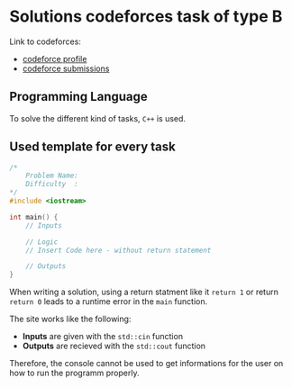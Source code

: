 # Solutions codeforces task of type B

Link to codeforces:
- [codeforce profile](https://codeforces.com/profile/LC-ujr)
- [codeforce submissions](https://codeforces.com/submissions/LC-ujr)

## Programming Language

To solve the different kind of tasks, `C++` is used.

## Used template for every task

```C++
/*
    Problem Name:
    Difficulty  :
*/
#include <iostream>

int main() {
    // Inputs

    // Logic
    // Insert Code here - without return statement

    // Outputs
}
```

When writing a solution, using a return statment like it `return 1` or return `return 0` leads to a runtime error in the `main` function.

The site works like the following:

- **Inputs** are given with the `std::cin` function
- **Outputs** are recieved with the `std::cout` function

Therefore, the console cannot be used to get informations for the user on how to run the programm properly.